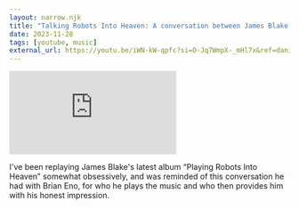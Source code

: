```yaml
---
layout: narrow.njk
title: "Talking Robots Into Heaven: A conversation between James Blake and Brian Eno"
date: 2023-11-28
tags: [youtube, music]
external_url: https://youtu.be/iWN-kW-qpfc?si=O-Jq7WmpX-_mHl7x&ref=daniel.pizza
---
```


<div class="relative w-full pb-[56.25%] mt-7 overflow-hidden">
  <iframe
    class="absolute top-0 left-0 w-full h-full"
    src="https://www.youtube-nocookie.com/embed/iWN-kW-qpfc?si=O-Jq7WmpX-_mHl7x&amp;controls=0"
    title="YouTube video player"
    frameborder="0"
    allow="accelerometer; autoplay; clipboard-write; encrypted-media; gyroscope; picture-in-picture; web-share"
    referrerpolicy="strict-origin-when-cross-origin"
    allowfullscreen>
  </iframe>
</div>

I've been replaying James Blake's latest album “Playing Robots Into Heaven” somewhat obsessively, and was reminded of this conversation he had with Brian Eno, for who he plays the music and who then provides him with his honest impression.